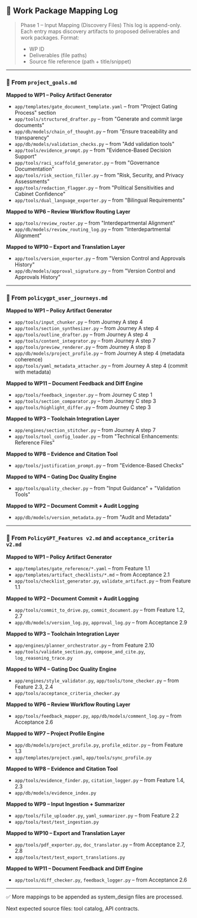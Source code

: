 ## 🧩 Work Package Mapping Log

> Phase 1 – Input Mapping (Discovery Files)
> This log is append-only. Each entry maps discovery artifacts to proposed deliverables and work packages. Format:
> - WP ID
> - Deliverables (file paths)
> - Source file reference (path + title/snippet)

---

### 🔹 From `project_goals.md`

**Mapped to WP1 – Policy Artifact Generator**
- `app/templates/gate_document_template.yaml` – from "Project Gating Process" section
- `app/tools/structured_drafter.py` – from "Generate and commit large documents"
- `app/db/models/chain_of_thought.py` – from "Ensure traceability and transparency"
- `app/db/models/validation_checks.py` – from "Add validation tools"
- `app/tools/evidence_prompt.py` – from "Evidence-Based Decision Support"
- `app/tools/raci_scaffold_generator.py` – from "Governance Documentation"
- `app/tools/risk_section_filler.py` – from "Risk, Security, and Privacy Assessments"
- `app/tools/redaction_flagger.py` – from "Political Sensitivities and Cabinet Confidence"
- `app/tools/dual_language_exporter.py` – from "Bilingual Requirements"

**Mapped to WP6 – Review Workflow Routing Layer**
- `app/tools/review_router.py` – from "Interdepartmental Alignment"
- `app/db/models/review_routing_log.py` – from "Interdepartmental Alignment"

**Mapped to WP10 – Export and Translation Layer**
- `app/tools/version_exporter.py` – from "Version Control and Approvals History"
- `app/db/models/approval_signature.py` – from "Version Control and Approvals History"

---

### 🔹 From `policygpt_user_journeys.md`

**Mapped to WP1 – Policy Artifact Generator**
- `app/tools/input_chunker.py` – from Journey A step 4
- `app/tools/section_synthesizer.py` – from Journey A step 4
- `app/tools/outline_drafter.py` – from Journey A step 4
- `app/tools/content_integrator.py` – from Journey A step 7
- `app/tools/preview_renderer.py` – from Journey A step 8
- `app/db/models/project_profile.py` – from Journey A step 4 (metadata coherence)
- `app/tools/yaml_metadata_attacher.py` – from Journey A step 4 (commit with metadata)

**Mapped to WP11 – Document Feedback and Diff Engine**
- `app/tools/feedback_ingester.py` – from Journey C step 1
- `app/tools/section_comparator.py` – from Journey C step 3
- `app/tools/highlight_differ.py` – from Journey C step 3

**Mapped to WP3 – Toolchain Integration Layer**
- `app/engines/section_stitcher.py` – from Journey A step 7
- `app/tools/tool_config_loader.py` – from "Technical Enhancements: Reference Files"

**Mapped to WP8 – Evidence and Citation Tool**
- `app/tools/justification_prompt.py` – from "Evidence-Based Checks"

**Mapped to WP4 – Gating Doc Quality Engine**
- `app/tools/quality_checker.py` – from "Input Guidance" + "Validation Tools"

**Mapped to WP2 – Document Commit + Audit Logging**
- `app/db/models/version_metadata.py` – from "Audit and Metadata"

---

### 🔹 From `PolicyGPT_Features v2.md` and `acceptance_criteria v2.md`

**Mapped to WP1 – Policy Artifact Generator**
- `app/templates/gate_reference/*.yaml` – from Feature 1.1
- `app/templates/artifact_checklists/*.md` – from Acceptance 2.1
- `app/tools/checklist_generator.py`, `validate_artifact.py` – from Feature 1.1

**Mapped to WP2 – Document Commit + Audit Logging**
- `app/tools/commit_to_drive.py`, `commit_document.py` – from Feature 1.2, 2.7
- `app/db/models/version_log.py`, `approval_log.py` – from Acceptance 2.9

**Mapped to WP3 – Toolchain Integration Layer**
- `app/engines/planner_orchestrator.py` – from Feature 2.10
- `app/tools/validate_section.py`, `compose_and_cite.py`, `log_reasoning_trace.py`

**Mapped to WP4 – Gating Doc Quality Engine**
- `app/engines/style_validator.py`, `app/tools/tone_checker.py` – from Feature 2.3, 2.4
- `app/tools/acceptance_criteria_checker.py`

**Mapped to WP6 – Review Workflow Routing Layer**
- `app/tools/feedback_mapper.py`, `app/db/models/comment_log.py` – from Acceptance 2.6

**Mapped to WP7 – Project Profile Engine**
- `app/db/models/project_profile.py`, `profile_editor.py` – from Feature 1.3
- `app/templates/project.yaml`, `app/tools/sync_profile.py`

**Mapped to WP8 – Evidence and Citation Tool**
- `app/tools/evidence_finder.py`, `citation_logger.py` – from Feature 1.4, 2.3
- `app/db/models/evidence_index.py`

**Mapped to WP9 – Input Ingestion + Summarizer**
- `app/tools/file_uploader.py`, `yaml_summarizer.py` – from Feature 2.2
- `app/tools/test/test_ingestion.py`

**Mapped to WP10 – Export and Translation Layer**
- `app/tools/pdf_exporter.py`, `doc_translator.py` – from Acceptance 2.7, 2.8
- `app/tools/test/test_export_translations.py`

**Mapped to WP11 – Document Feedback and Diff Engine**
- `app/tools/diff_checker.py`, `feedback_logger.py` – from Acceptance 2.6

---

✅ More mappings to be appended as system_design files are processed.

Next expected source files: tool catalog, API contracts.